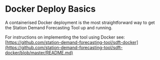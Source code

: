 # Docker Deploy Basics 
<!-- position: 1 -->

A containerised Docker deployment is the most straightforward way to get the Station Demand Forecasting Tool up and running.

For instructions on implementing the tool using Docker see: [https://github.com/station-demand-forecasting-tool/sdft-docker](https://github.com/station-demand-forecasting-tool/sdft-docker/blob/master/README.md)